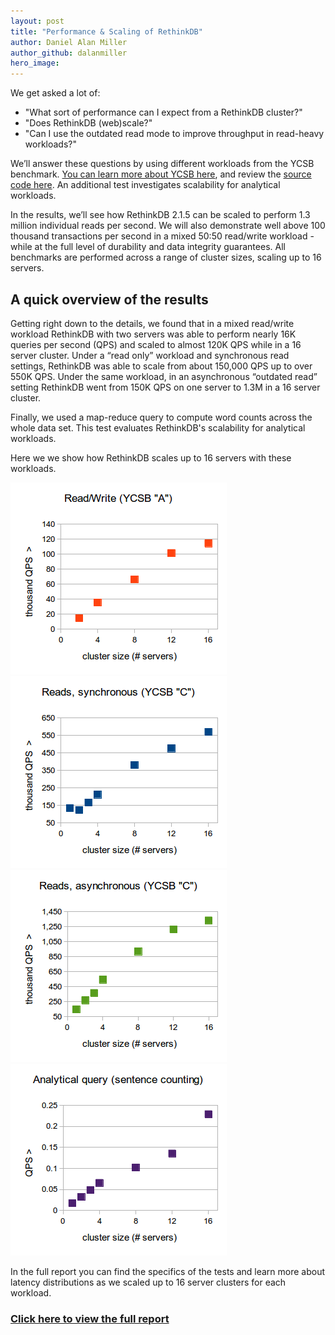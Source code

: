 ```yaml
---
layout: post
title: "Performance & Scaling of RethinkDB"
author: Daniel Alan Miller
author_github: dalanmiller
hero_image:
---
```


We get asked a lot of:
* "What sort of performance can I expect from a RethinkDB cluster?"
* "Does RethinkDB (web)scale?"
* "Can I use the outdated read mode to improve throughput in read-heavy workloads?"

We’ll answer these questions by using different workloads from the YCSB benchmark. [You can learn more about YCSB here][ycsb], and review the [source code here][ycsb-fork]. An additional test investigates scalability for analytical workloads.

<!--more-->

In the results, we’ll see how RethinkDB 2.1.5 can be scaled to perform 1.3 million individual reads per second. We will also demonstrate well above 100 thousand transactions per second in a mixed 50:50 read/write workload - while at the full level of durability and data integrity guarantees. All benchmarks are performed across a range of cluster sizes, scaling up to 16 servers.

## A quick overview of the results

Getting right down to the details, we found that in a mixed read/write workload RethinkDB with two servers was able to perform nearly 16K queries per second (QPS) and scaled to almost 120K QPS while in a 16 server cluster. Under a “read only” workload and synchronous read settings, RethinkDB was able to scale from about 150,000 QPS up to over 550K QPS. Under the same workload, in an asynchronous “outdated read” setting RethinkDB went from 150K QPS on one server to 1.3M in a 16 server cluster.

Finally, we used a map-reduce query to compute word counts across the whole data set. This test evaluates RethinkDB's scalability for analytical workloads.

Here we we show how RethinkDB scales up to 16 servers with these workloads.

![Workload A][w-a]
![Workload C Synchronous][w-c-sync]
![Workload C Asynchronous][w-c-async]
![Analytical][analytical]

In the full report you can find the specifics of the tests and learn more about latency distributions as we scaled up to 16 server clusters for each workload.

### [Click here to view the full report][perf-report]

[analytical]: /assets/images/posts/2016-03-15-analytical.png
[perf-report]: https://docs.google.com/document/d/15vPsdB8YyynQYcmvWlb_MTjBb1lDY_Z6eeIl7T_NZx0/edit?usp=sharing
[w-a]: /assets/images/posts/2016-03-15-w-a.png
[w-c-async]: /assets/images/posts/2016-03-15-w-c-async.png
[w-c-sync]: /assets/images/posts/2016-03-15-w-c-sync.png
[ycsb-fork]: https://github.com/rethinkdb/ycsb
[ycsb]: https://labs.yahoo.com/news/yahoo-cloud-serving-benchmark

